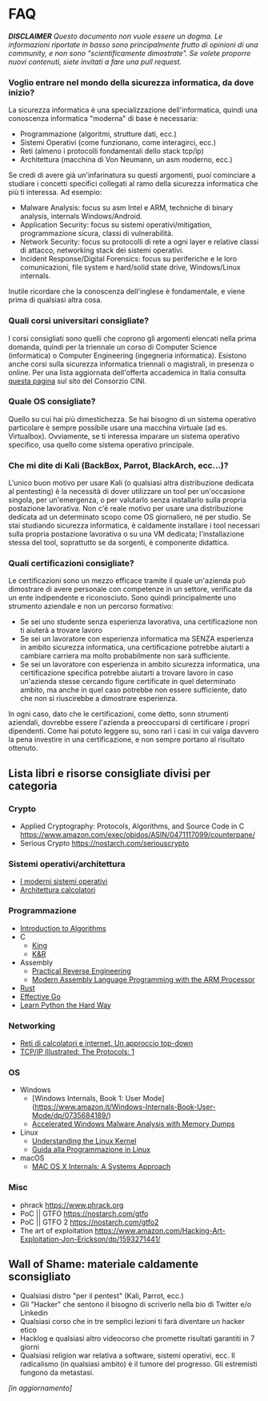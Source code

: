 # FAQ

***DISCLAIMER** Questo documento non vuole essere un dogma. Le informazioni riportate in basso sono principalmente frutto di opinioni di una community, e non sono "scientificamente dimostrate". Se volete proporre nuovi contenuti, siete invitati a fare una pull request.*

### Voglio entrare nel mondo della sicurezza informatica, da dove inizio?
La sicurezza informatica è una specializzazione dell'informatica, quindi una conoscenza informatica "moderna" di base è necessaria:
- Programmazione (algoritmi, strutture dati, ecc.)
- Sistemi Operativi (come funzionano, come interagirci, ecc.)
- Reti (almeno i protocolli fondamentali dello stack tcp/ip)
- Architettura (macchina di Von Neumann, un asm moderno, ecc.)

Se credi di avere già un'infarinatura su questi argomenti, puoi cominciare a studiare i concetti specifici collegati al ramo della sicurezza informatica che più ti interessa. Ad esempio:
- Malware Analysis: focus su asm Intel e ARM, techniche di binary analysis, internals Windows/Android.
- Application Security: focus su sistemi operativi/mitigation, programmazione sicura, classi di vulnerabilità.
- Network Security: focus su protocolli di rete a ogni layer e relative classi di attacco, networking stack dei sistemi operativi.
- Incident Response/Digital Forensics: focus su periferiche e le loro comunicazioni, file system e hard/solid state drive, Windows/Linux internals.

Inutile ricordare che la conoscenza dell'inglese è fondamentale, e viene prima di qualsiasi altra cosa.

### Quali corsi universitari consigliate?
I corsi consigliati sono quelli che coprono gli argomenti elencati nella prima domanda, quindi per la triennale un corso di Computer Science (informatica) o Computer Engineering (ingegneria informatica).
Esistono anche corsi sulla sicurezza informatica triennali o magistrali, in presenza o online.
Per una lista aggiornata dell'offerta accademica in Italia consulta [questa pagina](https://www.consorzio-cini.it/index.php/it/labcs-home/formazione-in-cyber-security-in-italia) sul sito del Consorzio CINI.

### Quale OS consigliate?  
Quello su cui hai più dimestichezza. Se hai bisogno di un sistema operativo particolare è sempre possibile usare una macchina virtuale (ad es. Virtualbox). Ovviamente, se ti interessa imparare un sistema operativo specifico, usa quello come sistema operativo principale.

### Che mi dite di Kali (BackBox, Parrot, BlackArch, ecc...)?
L'unico buon motivo per usare Kali (o qualsiasi altra distribuzione dedicata al pentesting) è la necessità di dover utilizzare un tool per un'occasione singola, per un'emergenza, o per valutarlo senza installarlo sulla propria postazione lavorativa. Non c'è reale motivo per usare una distribuzione dedicata ad un determinato scopo come OS giornaliero, né per studio. Se stai studiando sicurezza informatica, è caldamente installare i tool necessari sulla propria postazione lavorativa o su una VM dedicata; l'installazione stessa del tool, soprattutto se da sorgenti, è componente didattica.

### Quali certificazioni consigliate?
Le certificazioni sono un mezzo efficace tramite il quale un'azienda può dimostrare di avere personale con competenze in un settore, verificate da un ente indipendente e riconosciuto. Sono quindi principalmente uno strumento aziendale e non un percorso formativo:
- Se sei uno studente senza esperienza lavorativa, una certificazione non ti aiuterà a trovare lavoro
- Se sei un lavoratore con esperienza informatica ma SENZA esperienza in ambito sicurezza informatica, una certificazione potrebbe aiutarti a cambiare carriera ma molto probabilmente non sarà sufficiente.
- Se sei un lavoratore con esperienza in ambito sicurezza informatica, una certificazione specifica potrebbe aiutarti a trovare lavoro in caso un'azienda stesse cercando figure certificate in quel determinato ambito, ma anche in quel caso potrebbe non essere sufficiente, dato che non si riuscirebbe a dimostrare esperienza.

In ogni caso, dato che le certificazioni, come detto, sonn strumenti aziendali, dovrebbe essere l'azienda a preoccuparsi di certificare i propri dipendenti. Come hai potuto leggere su, sono rari i casi in cui valga davvero la pena investire in una certificazione, e non sempre portano al risultato ottenuto.

## Lista libri e risorse consigliate divisi per categoria

### Crypto
- Applied Cryptography: Protocols, Algorithms, and Source Code in C https://www.amazon.com/exec/obidos/ASIN/0471117099/counterpane/
- Serious Crypto https://nostarch.com/seriouscrypto

### Sistemi operativi/architettura
- [I moderni sistemi operativi](https://www.amazon.it/moderni-sistemi-operativi-aggiornamento-online/dp/8891901016/)
- [Architettura calcolatori](https://www.amazon.it/Architettura-dei-calcolatori-approccio-strutturale/dp/8871929624/)

### Programmazione
- [Introduction to Algorithms](https://www.amazon.it/Introduction-Algorithms-Thomas-H-Cormen/dp/0262533057/)
- C
  - [King](https://www.amazon.it/Programmazione-C-Kim-N-King/dp/8838785821/)
  - [K&R](https://www.amazon.it/Programming-Language-PROGRAMMING-LANG-English-ebook/dp/B009ZUZ9FW/)
- Assembly
  - [Practical Reverse Engineering](https://www.amazon.it/Practical-Reverse-Engineering-Reversing-Obfuscation-ebook/dp/B00IA22R2Y/)
  - [Modern Assembly Language Programming with the ARM Processor](https://www.amazon.it/Modern-Assembly-Language-Programming-Processor/dp/0128036982/)
- [Rust](https://doc.rust-lang.org/book/)
- [Effective Go](https://golang.org/doc/effective_go.html)
- [Learn Python the Hard Way](https://learnpythonthehardway.org/)

### Networking
- [Reti di calcolatori e internet. Un approccio top-down](https://www.amazon.it/calcolatori-internet-approccio-top-down-aggiornamento/dp/8891902543/)
- [TCP/IP Illustrated: The Protocols: 1](https://www.amazon.it/TCP-IP-Illustrated-Protocols-1/dp/0321336313/)


### OS
- Windows
  - [Windows Internals, Book 1: User Mode] (https://www.amazon.it/Windows-Internals-Book-User-Mode/dp/0735684189/)
  - [Accelerated Windows Malware Analysis with Memory Dumps](https://www.amazon.it/Accelerated-Windows-Malware-Analysis-Memory/dp/1908043865/)
- Linux
  - [Understanding the Linux Kernel](https://www.amazon.it/Understanding-Linux-Kernel-Daniel-Bovet/dp/0596005652/)
  - [Guida alla Programmazione in Linux](https://gapil.gnulinux.it/)
- macOS
  - [MAC OS X Internals: A Systems Approach](https://www.amazon.it/MAC-OS-Internals-Systems-Approach/dp/0134426541/)

### Misc
- phrack https://www.phrack.org
- PoC || GTFO https://nostarch.com/gtfo
- PoC || GTFO 2 https://nostarch.com/gtfo2
- The art of exploitation https://www.amazon.com/Hacking-Art-Exploitation-Jon-Erickson/dp/1593271441/

## Wall of Shame: materiale caldamente sconsigliato

- Qualsiasi distro "per il pentest" (Kali, Parrot, ecc.)
- Gli "Hacker" che sentono il bisogno di scriverlo nella bio di Twitter e/o Linkedin
- Qualsiasi corso che in tre semplici lezioni ti farà diventare un hacker etico
- Hacklog e qualsiasi altro videocorso che promette risultati garantiti in 7 giorni
- Qualsiasi religion war relativa a software, sistemi operativi, ecc. Il radicalismo (in qualsiasi ambito) è il tumore del progresso. Gli estremisti fungono da metastasi.

*[in aggiornamento]*